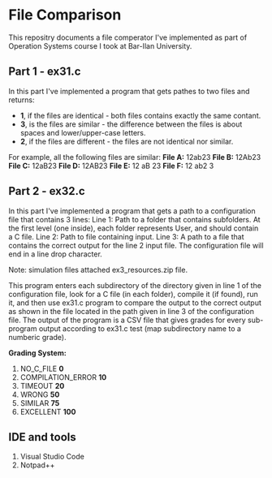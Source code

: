 # File Comparison

This repositry documents a file comperator I've implemented as part of Operation Systems course I took at Bar-Ilan University.

## Part 1 - ex31.c

In this part I've implemented a program that gets pathes to two files and returns:
- **1**, if the files are identical - both files contains exactly the same contant.
- **3**, is the files are similar - the difference between the files is about spaces and lower/upper-case letters.
- **2**, if the files are different - the files are not identical nor similar.

For example, all the following files are similar:
<b>File A:</b>
12ab23
<b>File B:</b>
12Ab23
<b>File C:</b>
12aB23
<b>File D:</b>
12AB23
<b>File E:</b>
12 aB 23
<b>File F:</b>
12
ab2
3


## Part 2 - ex32.c

In this part I've implemented a program that gets a path to a configuration file that contains 3 lines:
Line 1: Path to a folder that contains subfolders. At the first level (one inside), each folder represents
User, and should contain a C file.
Line 2: Path to file containing input.
Line 3: A path to a file that contains the correct output for the line 2 input file.
The configuration file will end in a line drop character.

Note: simulation files attached ex3_resources.zip file.

This program enters each subdirectory of the directory given in line 1 of the configuration file, look for a C file (in each folder), compile it (if found), run it, and then use ex31.c program to compare the output to the correct output as shown in the file located in the path given in line 3 of the configuration file.
The output of the program is a CSV file that gives grades for every sub-program output according to ex31.c test (map subdirectory name to a numberic grade).

**Grading System:**
1. NO_C_FILE	<b>0</b>
2. COMPILATION_ERROR	<b>10</b>
3. TIMEOUT	<b>20</b>
4. WRONG	<b>50</b>
5. SIMILAR	<b>75</b>
6. EXCELLENT	<b>100</b>

## IDE and tools

1. Visual Studio Code
2. Notpad++


